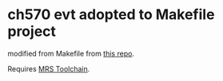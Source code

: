 # ch570 evt adopted to Makefile project

modified from Makefile from [this repo](https://github.com/cjacker/ch583evt_gcc_makefile).

Requires [MRS Toolchain](https://mounriver.com/download).

